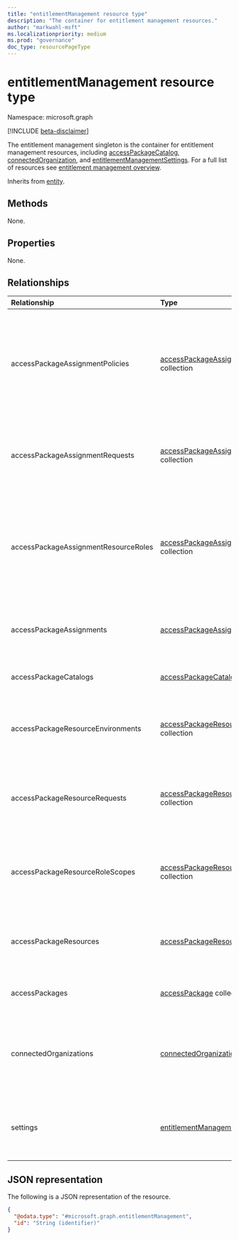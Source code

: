 ```yaml
---
title: "entitlementManagement resource type"
description: "The container for entitlement management resources."
author: "markwahl-msft"
ms.localizationpriority: medium
ms.prod: "governance"
doc_type: resourcePageType
---
```


# entitlementManagement resource type

Namespace: microsoft.graph

[!INCLUDE [beta-disclaimer](../../includes/beta-disclaimer.md)]

The entitlement management singleton is the container for entitlement management resources, including [accessPackageCatalog](accesspackagecatalog.md), [connectedOrganization](connectedorganization.md), and [entitlementManagementSettings](entitlementmanagementsettings.md).  For a full list of resources see [entitlement management overview](entitlementmanagement-overview.md).

Inherits from [entity](entity.md).

## Methods

None.

## Properties

None.

## Relationships

|Relationship|Type|Description|
|:---|:---|:---|
|accessPackageAssignmentPolicies|[accessPackageAssignmentPolicy](../resources/accesspackageassignmentpolicy.md) collection| Represents the policy that governs which subjects can request or be assigned an access package via an access package assignment. |
|accessPackageAssignmentRequests|[accessPackageAssignmentRequest](../resources/accesspackageassignmentrequest.md) collection|Represents access package assignment requests created by or on behalf of a user.|
|accessPackageAssignmentResourceRoles|[accessPackageAssignmentResourceRole](../resources/accesspackageassignmentresourcerole.md) collection| Represents the resource-specific role which a subject has been assigned through an access package assignment.|
|accessPackageAssignments|[accessPackageAssignment](../resources/accesspackageassignment.md) collection|Represents the grant of an access package to a subject (user or group).|
|accessPackageCatalogs|[accessPackageCatalog](../resources/accesspackagecatalog.md) collection|Represents a group of access packages.|
|accessPackageResourceEnvironments|[accessPackageResourceEnvironment](../resources/accesspackageresourceenvironment.md) collection| A reference to the geolocation environment in which a resource is located.|
|accessPackageResourceRequests|[accessPackageResourceRequest](../resources/accesspackageresourcerequest.md) collection|Represents a request to add or remove a resource to or from a catalog respectively. |
|accessPackageResourceRoleScopes|[accessPackageResourceRoleScope](../resources/accesspackageresourcerolescope.md) collection| A reference to both a scope within a resource, and a role in that resource for that scope. |
|accessPackageResources|[accessPackageResource](../resources/accesspackageresource.md) collection| A reference to a resource associated with an access package catalog.|
|accessPackages|[accessPackage](../resources/accesspackage.md) collection|Represents access package objects.|
|connectedOrganizations|[connectedOrganization](../resources/connectedorganization.md) collection|Represents references to a directory or domain of another organization whose users can request access.|
|settings|[entitlementManagementSettings](../resources/entitlementmanagementsettings.md)|Represents the settings that control the behavior of Azure AD entitlement management.|

## JSON representation

The following is a JSON representation of the resource.
<!-- {
  "blockType": "resource",
  "keyProperty": "id",
  "@odata.type": "microsoft.graph.entitlementManagement",
  "openType": false
}
-->
``` json
{
  "@odata.type": "#microsoft.graph.entitlementManagement",
  "id": "String (identifier)"
}
```

